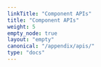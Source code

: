 ```yaml
---
linkTitle: "Component APIs"
title: "Component APIs"
weight: 5
empty_node: true
layout: "empty"
canonical: "/appendix/apis/"
type: "docs"
---
```

